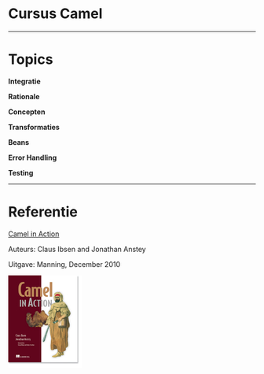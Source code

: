 # Cursus **Camel**

---

# Topics

**Integratie**

**Rationale**

**Concepten**

**Transformaties**

**Beans**

**Error Handling**

**Testing**

---

# Referentie

[Camel in Action](http://www.manning.com/ibsen/)

Auteurs: Claus Ibsen and Jonathan Anstey

Uitgave: Manning, December 2010

![Ibsen](resources/ibsen_cover150.jpg)

